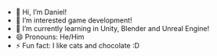- 👋 Hi, I’m Daniel!
- 👀 I’m interested game development!
- 🌱 I’m currently learning in Unity, Blender and Unreal Engine!
- 😄 Pronouns: He/Him
- ⚡ Fun fact: I like cats and chocolate :D

<!---
Daniel-4-Fun/Daniel-4-Fun is a ✨ special ✨ repository because its `README.md` (this file) appears on your GitHub profile.
You can click the Preview link to take a look at your changes.
--->
